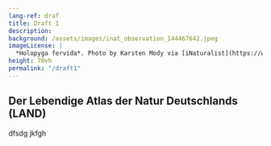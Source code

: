 ```yaml
---
lang-ref: draf
title: Draft 1
description: 
background: /assets/images/inat_observation_144467642.jpeg
imageLicense: |
  *Holopyga fervida*. Photo by Karsten Mody via [iNaturalist](https://www.inaturalist.org/observations/144467642)
height: 70vh
permalink: "/draft1"
---
```


## Der Lebendige Atlas der Natur Deutschlands (LAND)


dfsdg jkfgh 

